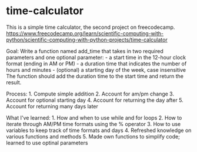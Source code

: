 # time-calculator

This is a simple time calculator, the second project on freecodecamp.
https://www.freecodecamp.org/learn/scientific-computing-with-python/scientific-computing-with-python-projects/time-calculator

Goal:
    Write a function named add_time that takes in two required parameters and one optional parameter:
    - a start time in the 12-hour clock format (ending in AM or PM)
    - a duration time that indicates the number of hours and minutes
    - (optional) a starting day of the week, case insensitive
    The function should add the duration time to the start time and return the result.


Process:
    1. Compute simple addition
    2. Account for am/pm change
    3. Account for optional starting day
    4. Account for returning the day after
    5. Account for returning many days later

What I've learned:
    1. How and when to use while and for loops
    2. How to iterate through AM/PM time formats using the % operator
    3. How to use variables to keep track of time formats and days
    4. Refreshed knowledge on various functions and methods
    5. Made own functions to simplify code; learned to use optinal parameters
